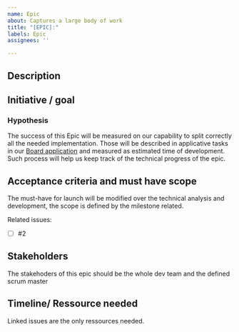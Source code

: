 ```yaml
---
name: Epic
about: Captures a large body of work
title: "[EPIC]:"
labels: Epic
assignees: ''

---
```


## Description
<!-- Brief summary of what this Epic is, whether it's a larger project, goal, or user story. Describe the job to be done, which persona this Epic is mainly for, or if more multiple, break it down by user and job story. -->

## Initiative / goal
<!-- Describe how this Epic impacts an initiative the business is working on. -->

### Hypothesis

<!-- You don't really need to change this section -->
The success of this Epic will be measured on our capability to split correctly all the needed implementation. Those will be described in applicative tasks in our [Board application](https://github.com/HETIC-MT-P2021/aio-group3-proj01/projects/1) and measured as estimated time of development. Such process will help us keep track of the technical progress of the epic.

## Acceptance criteria and must have scope
<!-- Add the related issues that are needed to complete this epic with # tag, autocompletion should help you for the rest -->
<!-- Do not forget to link this issue with the right milestone -->

The must-have for launch will be modified over the technical analysis and development, the scope is defined by the milestone related.

Related issues:

- [ ]  #2

## Stakeholders
<!-- You don't really need to change this section -->
The stakehoders of this epic should be the whole dev team and the defined scrum master

## Timeline/ Ressource needed

<!-- You don't really need to change this section -->
Linked issues are the only ressources needed.
